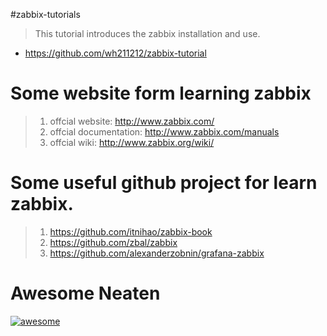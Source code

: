 #zabbix-tutorials

> This tutorial introduces the zabbix installation and use.

- https://github.com/wh211212/zabbix-tutorial

# Some website form learning zabbix

> 1. offcial website: http://www.zabbix.com/
> 2. offcial documentation: http://www.zabbix.com/manuals
> 3. offcial wiki: http://www.zabbix.org/wiki/

# Some useful github project for learn zabbix.

> 1. https://github.com/itnihao/zabbix-book
> 2. https://github.com/zbal/zabbix
> 3. https://github.com/alexanderzobnin/grafana-zabbix

# Awesome Neaten

[![awesome](https://camo.githubusercontent.com/13c4e50d88df7178ae1882a203ed57b641674f94/68747470733a2f2f63646e2e7261776769742e636f6d2f73696e647265736f726875732f617765736f6d652f643733303566333864323966656437386661383536353265336136336531353464643865383832392f6d656469612f62616467652e737667)](https://github.com/sindresorhus/awesome)
